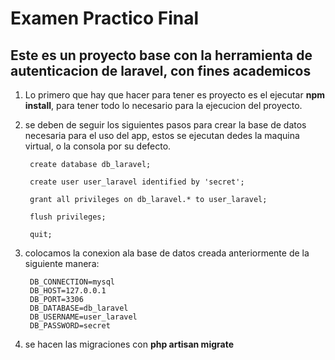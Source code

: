 # Examen Practico Final

## Este es un proyecto base con la herramienta de autenticacion de laravel, con fines academicos

1.  Lo primero que hay que hacer para tener es proyecto es el ejecutar **npm install**, para tener todo lo necesario para la ejecucion del proyecto.
2. se deben de seguir los siguientes pasos para crear la base de datos necesaria para el uso del app, estos se ejecutan dedes la maquina virtual, o la consola por su defecto.

        create database db_laravel;

        create user user_laravel identified by 'secret';

        grant all privileges on db_laravel.* to user_laravel;

        flush privileges;

        quit;
3. colocamos la conexion ala base de datos creada anteriormente de la siguiente manera:
        
        DB_CONNECTION=mysql
        DB_HOST=127.0.0.1
        DB_PORT=3306
        DB_DATABASE=db_laravel
        DB_USERNAME=user_laravel
        DB_PASSWORD=secret

4. se hacen las migraciones con **php artisan migrate**
